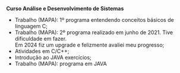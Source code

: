 __Curso Análise e Desenvolvimento de Sistemas__

- Trabalho (MAPA): 1º programa
      entendendo conceitos básicos de linguagem C;
- Trabalho (MAPA): 2º programa
      realizado em junho de 2021. Tive dificuldade em fazer.<br/> Em 2024 fiz um upgrade e felizmente avaliei meu progresso;
- Atividades em C/C++;
- Introdução ao JAVA exercícios;
- Trabalho (MAPA): programa em JAVA
